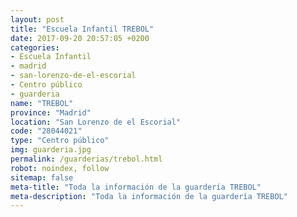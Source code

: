 ```yaml
---
layout: post
title: "Escuela Infantil TREBOL"
date: 2017-09-20 20:57:05 +0200
categories:
- Escuela Infantil
- madrid
- san-lorenzo-de-el-escorial
- Centro público
- guarderia
name: "TREBOL"
province: "Madrid"
location: "San Lorenzo de el Escorial"
code: "28044021"
type: "Centro público"
img: guarderia.jpg
permalink: /guarderias/trebol.html
robot: noindex, follow
sitemap: false
meta-title: "Toda la información de la guardería TREBOL"
meta-description: "Toda la información de la guardería TREBOL"
---
```


